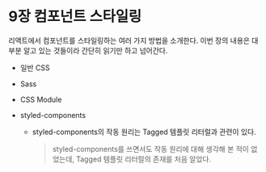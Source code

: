 # 9장 컴포넌트 스타일링

리액트에서 컴포넌트를 스타일링하는 여러 가지 방법을 소개한다. 이번 장의 내용은 대부분 알고 있는 것들이라 간단히 읽기만 하고 넘어간다.

- 일반 CSS
- Sass
- CSS Module
- styled-components

  - styled-components의 작동 원리는 Tagged 템플릿 리터럴과 관련이 있다.

    > styled-components를 쓰면서도 작동 원리에 대해 생각해 본 적이 없었는데, Tagged 템플릿 리터럴의 존재를 처음 알았다.
